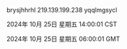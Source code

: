 brysjhhrhl 219.139.199.238 yqqlmgsycl

2024年 10月 25日 星期五 14:00:01 CST

2024年 10月 25日 星期五 06:00:01 GMT
